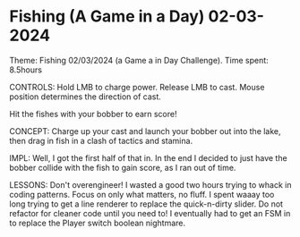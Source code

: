# Fishing (A Game in a Day) 02-03-2024
Theme: Fishing 02/03/2024 (a Game a in Day Challenge).
Time spent: 8.5hours

CONTROLS:
Hold LMB to charge power.
Release LMB to cast.
Mouse position determines the direction of cast.

Hit the fishes with your bobber to earn score!

CONCEPT:
Charge up your cast and launch your bobber out into the lake, then drag in fish in a clash of tactics and stamina.

IMPL:
Well, I got the first half of that in. In the end I decided to just have the bobber collide with the fish to gain score, as I ran out of time.

LESSONS:
Don't overengineer! I wasted a good two hours trying to whack in coding patterns.
Focus on only what matters, no fluff. I spent waaay too long trying to get a line renderer to replace the quick-n-dirty slider.
Do not refactor for cleaner code until you need to! I eventually had to get an FSM in to replace the Player switch boolean nightmare.

